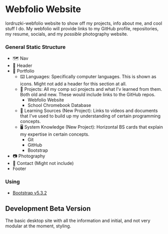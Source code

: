 Webfolio Website
===
lordruzki-webfolio website to show off my projects, info about me, and cool stuff I do. My webfolio will provide links to my GitHub profile, repositories, my resume, socials, and my *possible* photography website.

### General Static Structure
- 🗺️ Nav
- 🤵 Header
- 📁 Portfolio 
    - ⌨️ Languages: Specifically computer languages. This is shown as icons. Might not add a header for this section at all.
    - 📐 Projects: All my comp sci projects and what I'v learned from them. Both old and new. These would include links to the GitHub repos.
      - Webfolio Website
      - School Chromebook Database
    - 📖 Learning Sources (New Project): Links to videos and documents that I've used to build up my understanding of certain programming concepts.
    - 🖥️ System Knowledge (New Project): Horizontal BS cards that explain my expertise in certain concepts.
      - Git
      - GitHub
      - Bootstrap
- 📷 Photography
- 📱 Contact (Might not include)
- Footer

### Using
- [Bootstrap v5.3.2](https://getbootstrap.com/docs/5.3/getting-started/introduction/)

Development Beta Version
---
The basic desktop site with all the information and initial, and not very modular at the moment, styling.
